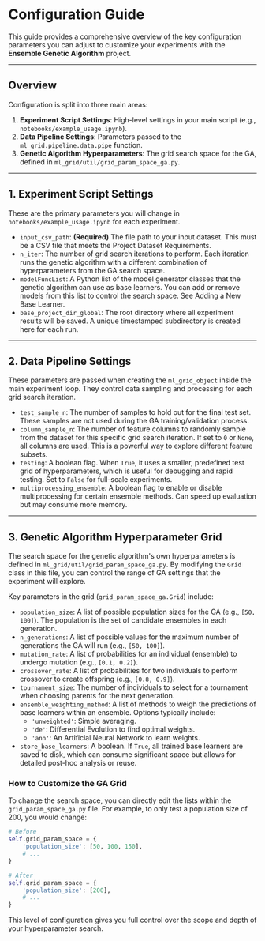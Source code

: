 # Configuration Guide

This guide provides a comprehensive overview of the key configuration parameters you can adjust to customize your experiments with the **Ensemble Genetic Algorithm** project.

---

## Overview

Configuration is split into three main areas:

1.  **Experiment Script Settings**: High-level settings in your main script (e.g., `notebooks/example_usage.ipynb`).
2.  **Data Pipeline Settings**: Parameters passed to the `ml_grid.pipeline.data.pipe` function.
3.  **Genetic Algorithm Hyperparameters**: The grid search space for the GA, defined in `ml_grid/util/grid_param_space_ga.py`.

---

## 1. Experiment Script Settings

These are the primary parameters you will change in `notebooks/example_usage.ipynb` for each experiment.

-   `input_csv_path`: **(Required)** The file path to your input dataset. This must be a CSV file that meets the Project Dataset Requirements.
-   `n_iter`: The number of grid search iterations to perform. Each iteration runs the genetic algorithm with a different combination of hyperparameters from the GA search space.
-   `modelFuncList`: A Python list of the model generator classes that the genetic algorithm can use as base learners. You can add or remove models from this list to control the search space. See Adding a New Base Learner.
-   `base_project_dir_global`: The root directory where all experiment results will be saved. A unique timestamped subdirectory is created here for each run.

---

## 2. Data Pipeline Settings

These parameters are passed when creating the `ml_grid_object` inside the main experiment loop. They control data sampling and processing for each grid search iteration.

-   `test_sample_n`: The number of samples to hold out for the final test set. These samples are not used during the GA training/validation process.
-   `column_sample_n`: The number of feature columns to randomly sample from the dataset for this specific grid search iteration. If set to `0` or `None`, all columns are used. This is a powerful way to explore different feature subsets.
-   `testing`: A boolean flag. When `True`, it uses a smaller, predefined test grid of hyperparameters, which is useful for debugging and rapid testing. Set to `False` for full-scale experiments.
-   `multiprocessing_ensemble`: A boolean flag to enable or disable multiprocessing for certain ensemble methods. Can speed up evaluation but may consume more memory.

---

## 3. Genetic Algorithm Hyperparameter Grid

The search space for the genetic algorithm's own hyperparameters is defined in `ml_grid/util/grid_param_space_ga.py`. By modifying the `Grid` class in this file, you can control the range of GA settings that the experiment will explore.

Key parameters in the grid (`grid_param_space_ga.Grid`) include:

-   `population_size`: A list of possible population sizes for the GA (e.g., `[50, 100]`). The population is the set of candidate ensembles in each generation.
-   `n_generations`: A list of possible values for the maximum number of generations the GA will run (e.g., `[50, 100]`).
-   `mutation_rate`: A list of probabilities for an individual (ensemble) to undergo mutation (e.g., `[0.1, 0.2]`).
-   `crossover_rate`: A list of probabilities for two individuals to perform crossover to create offspring (e.g., `[0.8, 0.9]`).
-   `tournament_size`: The number of individuals to select for a tournament when choosing parents for the next generation.
-   `ensemble_weighting_method`: A list of methods to weigh the predictions of base learners within an ensemble. Options typically include:
    -   `'unweighted'`: Simple averaging.
    -   `'de'`: Differential Evolution to find optimal weights.
    -   `'ann'`: An Artificial Neural Network to learn weights.
-   `store_base_learners`: A boolean. If `True`, all trained base learners are saved to disk, which can consume significant space but allows for detailed post-hoc analysis or reuse.

### How to Customize the GA Grid

To change the search space, you can directly edit the lists within the `grid_param_space_ga.py` file. For example, to only test a population size of 200, you would change:

```python
# Before
self.grid_param_space = {
    'population_size': [50, 100, 150],
    # ...
}

# After
self.grid_param_space = {
    'population_size': [200],
    # ...
}
```

This level of configuration gives you full control over the scope and depth of your hyperparameter search.